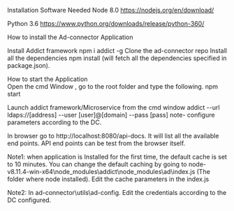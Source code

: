 Installation 
Software Needed
Node 8.0 https://nodejs.org/en/download/ 


Python 3.6 https://www.python.org/downloads/release/python-360/

How to install the Ad-connector Application 

Install Addict framework
               npm i addict -g
Clone the ad-connector repo
Install all the dependencies
               npm install (will fetch all the dependencies specified in package.json).

How to start the Application     
Open the cmd Window , go to the root folder and type the following.
     npm start

Launch addict framework/Microservice from the cmd window 
      addict --url ldaps://[address] --user [user]@[domain] --pass [pass]
       note- configure parameters according to the DC.

In browser go to http://localhost:8080/api-docs. It will list all the available end points.
API end points can be test from the browser itself.
  
Note1: when application is Installed for the first time, the default cache is set to 10 minutes.
You can change the default caching by going to node-v8.11.4-win-x64\node_modules\addict\node_modules\ad\index.js (The folder where node installed).
Edit the cache parameters in the index.js

Note2: In ad-connector\utils\ad-config. Edit the credentials according to the DC configured.


